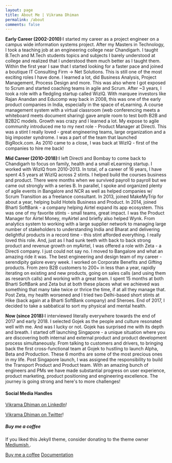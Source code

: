 ```yaml
---
layout: page
title: About Me | Vikrama Dhiman
permalink: /about
comments: false
---
```


<div class="row justify-content-between">
<div class="col-md-8 pr-5">
<p><strong>Early Career (2002-2010):</strong>I started my career as a project engineer on a campus wide information systems project. After my Masters in Technology, I took a teaching job at an engineering college near Chandigarh. I taught B.Tech and M.Tech students topics and subjects I barely understood at college and realized that I understood them much better as I taught them. Within the first year I saw that I started looking for a faster pace and joined a boutique IT Consulting Firm -> Net Solutions. This is still one of the most exciting roles I have done. I learned a lot, did Business Analysis, Project Management, Process Design and more. This was also where I got exposed to Scrum and started coaching teams in agile and Scrum. After ~3 years, I took a role with a fledgling startup called WizIQ. With marquee investors like Rajan Anandan and Educomp way back in 2008, this was one of the early product companies in India, especially in the space of eLearning. A course management system with a virtual classroom (web conferencing meets a whiteboard meets document sharing) gave ample room to test both B2B and B2B2C models. Growth was crazy and I learned a lot. My expose to agile community introduced me to my next role - Product Manager at Directi. This was a stint I really loved - great engineering teams, large organization and a big imposter syndrome. I was a part of the team that launched BigRock.com. As 2010 came to a close, I was back at WizIQ - first of the companies to hire me back!</p>
<p><strong>Mid Career (2010-2018):</strong>I left Directi and Bombay to come back to Chandigarh to focus on family, health and a small eLearning startup. I worked with WizIQ from 2010-2013. In total, of a career of 16 years, I have spent 4.5 years at WizIQ across 2 stints. I helped build the courses business and product. There were months when we survived payroll to payroll but we came out strongly with a series B. In parallel, I spoke and organized plenty of agile events in Bangalore and NCR as well as helped companies w/ Scrum Transition as a freelance consultant. In 2013, joined MakeMyTrip for about a year, helping build Hotels Business and Product. In 2014, joined Bharti SoftBank - a company helping Airtel expand its app ecosystem. This was one of my favorite stints - small teams, great impact. I was the Product Manager for Airtel Money, myAirtel and briefly also helped Wynk. From analytics system to working with a large supplier network to managing large number of stakeholders to understanding India and Bharat and delivering delightful products in a record time - this stint afforded everything. I really loved this role. And, just as I had sunk teeth with back to back strong product and revenue growth on myAirtel, I was offered a role with Zeta - a Directi company. I just could not say no. I moved to Bangalore and what an amazing ride it was. The best engineering and design team of my career - serendipity galore every week. I worked on Corporate Benefits and Gifting products. From zero B2B customers to 200+ in less than a year, rapidly iterating on existing and new products, going on sales calls (and using them as research calls) and working with a great team. I spent 15 months at both Bharti SoftBank and Zeta but at both these places what we achieved was something that many take twice or thrice the time, if at all they manage that. Post Zeta, my health worsened and I tried two Delhi-based short stints at Hike (back again at a Bharti SoftBank company) and Sheroes. End of 2017, I decided to take a sabbatical to sort my physical and mental health.</p>
<p><strong>Now (since 2018):</strong>I interviewed literally everywhere towards the end of 2017 and early 2018. I selected Gojek as the people and culture resonated well with me. And was I lucky or not. Gojek has surprised me with its depth and breath. I started off launching Singapore - a unique situation where you are discovering both internal and external product and product development process simultaneously. From talking to customers and drivers, to bringing back the first cross-functional team at Gojek to hustling to launch Alpha, Beta and Production. These 6 months are some of the most precious ones in my life. Post Singapore launch, I was assigned the responsibility to build the Transport Product and Product team. With an amazing bunch of engineers and PMs we have made substantial progress on user experience, product marketing, product positioning and engineering excellence. The journey is going strong and here's to more challenges! </p>

<h4>Social Media Handles</h4>

<p><a href="https://www.linkedin.com/in/vikrama/" target="_blank">Vikrama Dhiman on LinkedIn</a>!</p>
<p><a href="https://twitter.com/vikramadhiuman/" target="_blank">Vikrama Dhiman on Twitter</a>!</p>

</div>

<div class="col-md-4">

<div class="sticky-top sticky-top-80">
<h5>Buy me a coffee</h5>

<p>If you liked this Jekyll theme, consider donating to the theme owner <a target="_blank" href="https://github.com/wowthemesnet/mediumish-theme-jekyll">Mediumish <i class="fab fa-github"></i></a>.</p>

<a target="_blank" href="https://www.wowthemes.net/donate/" class="btn btn-danger">Buy me a coffee</a> <a target="_blank" href="https://bootstrapstarter.com/bootstrap-templates/template-mediumish-bootstrap-jekyll/" class="btn btn-warning">Documentation</a>

</div>
</div>
</div>